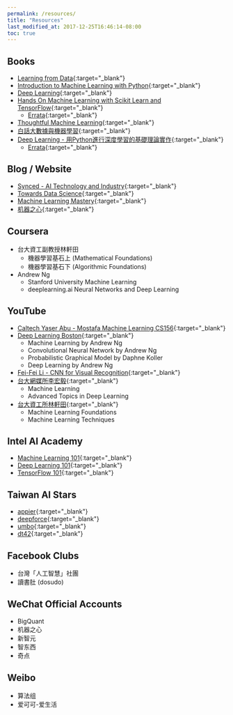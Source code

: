 ```yaml
---
permalink: /resources/
title: "Resources"
last_modified_at: 2017-12-25T16:46:14-08:00
toc: true
---
```


## Books

* [Learning from Data](https://www.amazon.com/Learning-Data-Yaser-S-Abu-Mostafa-ebook/dp/B0759M2D9H/ref=sr_1_1?ie=UTF8&qid=1514272795&sr=8-1&keywords=learning+from+data+yaser){:target="_blank"}
* [Introduction to Machine Learning with Python](https://www.amazon.com/Introduction-Machine-Learning-Python-Scientists/dp/1449369413/ref=sr_1_1?s=books&ie=UTF8&qid=1514190854&sr=1-1&keywords=Introduction+to+Machine+Learning+with+Python){:target="_blank"}
* [Deep Learning](https://www.amazon.com/Deep-Learning-Practitioners-Josh-Patterson/dp/1491914254/ref=sr_1_1?s=books&ie=UTF8&qid=1514190702&sr=1-1&keywords=deep+learning+A+Practitioner+Approach){:target="_blank"}
* [Hands On Machine Learning with Scikit Learn and TensorFlow](https://www.amazon.com/Hands-Machine-Learning-Scikit-Learn-TensorFlow/dp/1491962291/ref=sr_1_2?s=books&ie=UTF8&qid=1514190749&sr=1-2&keywords=Hands+On+Machine+Learning+with+Scikit){:target="_blank"}
	* [Errata](http://www.oreilly.com/catalog/errata.csp?isbn=9781491962299){:target="_blank"}
* [Thoughtful Machine Learning](https://www.amazon.com/Thoughtful-Machine-Learning-Test-Driven-Approach/dp/1449374069/ref=sr_1_1?s=books&ie=UTF8&qid=1514190783&sr=1-1&keywords=Thoughtful+Machine+Learning){:target="_blank"}
* [白話大數據與機器學習](http://www.books.com.tw/products/0010755657){:target="_blank"}
* [Deep Learning - 用Python進行深度學習的基礎理論實作](https://github.com/oreilly-japan/deep-learning-from-scratch){:target="_blank"}
	* [Errata](https://github.com/oreilly-japan/deep-learning-from-scratch/wiki/errata){:target="_blank"}

## Blog / Website

* [Synced - AI Technology and Industry](https://syncedreview.com/){:target="_blank"}
* [Towards Data Science](https://towardsdatascience.com/){:target="_blank"}
* [Machine Learning Mastery](https://machinelearningmastery.com/blog/){:target="_blank"}
* [机器之心](https://www.jiqizhixin.com/){:target="_blank"}

## Coursera

* 台大資工副教授林軒田 
	* 機器學習基石上 (Mathematical Foundations)
	* 機器學習基石下 (Algorithmic Foundations)
* Andrew Ng
	* Stanford University Machine Learning 
	* deeplearning.ai Neural Networks and Deep Learning

## YouTube

* [Caltech Yaser Abu - Mostafa Machine Learning CS156](https://youtu.be/mbyG85GZ0PI){:target="_blank"}
* [Deep Learning Boston](https://goo.gl/XX66Wi){:target="_blank"}
	* Machine Learning by Andrew Ng
	* Convolutional Neural Network by Andrew Ng
	* Probabilistic Graphical Model by Daphne Koller
	* Deep Learning by Andrew Ng
* [Fei-Fei Li - CNN for Visual Recognition](https://www.youtube.com/playlist?list=PL3FW7Lu3i5JvHM8ljYj-zLfQRF3EO8sYv){:target="_blank"}
* [台大網媒所李宏毅](https://goo.gl/RoZm3N){:target="_blank"}
	* Machine Learning
	* Advanced Topics in Deep Learning
* [台大資工所林軒田](https://goo.gl/YWWbzc){:target="_blank"}
	* Machine Learning Foundations
	* Machine Learning Techniques

## Intel AI Academy

* [Machine Learning 101](https://software.intel.com/en-us/ai-academy/students/kits/machine-learning-101){:target="_blank"}
* [Deep Learning 101](https://software.intel.com/en-us/ai-academy/students/kits/deep-learning-101){:target="_blank"}
* [TensorFlow 101](https://software.intel.com/en-us/ai-academy/students/kits/tensor-flow-101/week1){:target="_blank"} 

## Taiwan AI Stars

* [appier](http://www.appier.com){:target="_blank"}
* [deepforce](http://www.deepforce.com){:target="_blank"}
* [umbo](http://www.umbocv.ai){:target="_blank"}
* [dt42](http://www.dt42.io){:target="_blank"}

## Facebook Clubs

* 台灣「人工智慧」社團
* 讀書肚 (dosudo)

## WeChat Official Accounts

* BigQuant
* 机器之心
* 新智元
* 智东西
* 奇点

## Weibo

* 算法组
* 爱可可-爱生活
